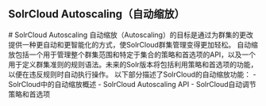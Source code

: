 ## SolrCloud Autoscaling（自动缩放） 
<div class="content-intro view-box ">
# SolrCloud Autoscaling
自动缩放（Autoscaling）的目标是通过为群集的更改提供一种更自动和更智能化的方式，使SolrCloud群集管理变得更加轻松。  
自动缩放包括一个用于管理整个群集范围和特定于集合的策略和首选项的API，以及一个用于定义群集准则的规则语法。未来的Solr版本将包括利用策略和首选项的功能，以便在违反规则时自动执行操作。  
以下部分描述了SolrCloud的自动缩放功能：  
- SolrCloud中的自动缩放概述
- SolrCloud Autoscaling API
- SolrCloud自动调节策略和首选项
